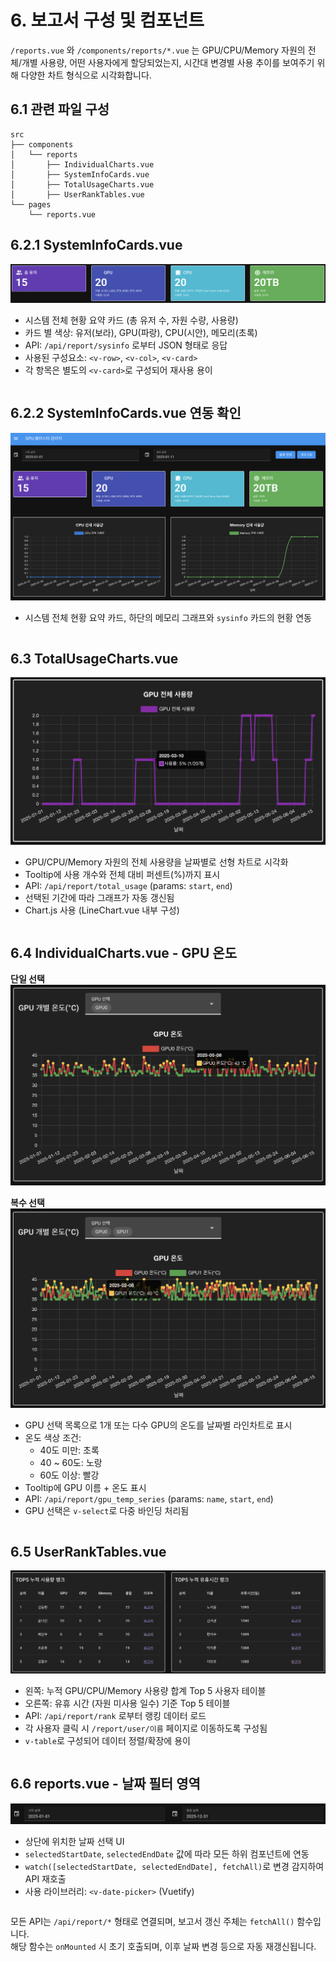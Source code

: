 # 6. 보고서 구성 및 컴포넌트

`/reports.vue` 와 `/components/reports/*.vue` 는 GPU/CPU/Memory 자원의 전체/개별 사용량, 어떤 사용자에게 할당되었는지, 시간대 변경별 사용 추이를 보여주기 위해 다양한 차트 형식으로 시각화합니다.


## 6.1 관련 파일 구성
```
src
├── components
│   └── reports
│       ├── IndividualCharts.vue
│       ├── SystemInfoCards.vue
│       ├── TotalUsageCharts.vue
│       ├── UserRankTables.vue
└── pages
    └── reports.vue
```



## 6.2.1 SystemInfoCards.vue

![SystemInfoCards](asset/reports/reports1.1.png)

- 시스템 전체 현황 요약 카드 (총 유저 수, 자원 수량, 사용량)
- 카드 별 색상: 유저(보라), GPU(파랑), CPU(시안), 메모리(초록)
- API: `/api/report/sysinfo` 로부터 JSON 형태로 응답
- 사용된 구성요소: `<v-row>`, `<v-col>`, `<v-card>`
- 각 항목은 별도의 `<v-card>`로 구성되어 재사용 용이

```
```

## 6.2.2 SystemInfoCards.vue 연동 확인

![SystemInfoCards](asset/reports/reports5.png)

- 시스템 전체 현황 요약 카드, 하단의 메모리 그래프와 `sysinfo` 카드의 현황 연동

```
```


## 6.3 TotalUsageCharts.vue

![TotalUsageCharts](asset/reports/reports2.png)

- GPU/CPU/Memory 자원의 전체 사용량을 날짜별로 선형 차트로 시각화
- Tooltip에 사용 개수와 전체 대비 퍼센트(%)까지 표시
- API: `/api/report/total_usage` (params: `start`, `end`)
- 선택된 기간에 따라 그래프가 자동 갱신됨
- Chart.js 사용 (LineChart.vue 내부 구성)

```
```

## 6.4 IndividualCharts.vue - GPU 온도

**단일 선택**
![GPU 온도 단일](asset/reports/reports3-1.png)

**복수 선택**
![GPU 온도 복수](asset/reports/reports3-2.png)

- GPU 선택 목록으로 1개 또는 다수 GPU의 온도를 날짜별 라인차트로 표시
- 온도 색상 조건:
  - 40도 미만: 초록
  - 40 ~ 60도: 노랑
  - 60도 이상: 빨강
- Tooltip에 GPU 이름 + 온도 표시
- API: `/api/report/gpu_temp_series` (params: `name`, `start`, `end`)
- GPU 선택은 `v-select`로 다중 바인딩 처리됨

```
```

## 6.5 UserRankTables.vue

![사용자 랭크](asset/reports/reports4.png)

- 왼쪽: 누적 GPU/CPU/Memory 사용량 합계 Top 5 사용자 테이블
- 오른쪽: 유휴 시간 (자원 미사용 일수) 기준 Top 5 테이블
- API: `/api/report/rank` 로부터 랭킹 데이터 로드
- 각 사용자 클릭 시 `/report/user/이름` 페이지로 이동하도록 구성됨
- `v-table`로 구성되어 데이터 정렬/확장에 용이

```
```

## 6.6 reports.vue - 날짜 필터 영역

![날짜 필터](asset/resources/resources1.png)

- 상단에 위치한 날짜 선택 UI
- `selectedStartDate`, `selectedEndDate` 값에 따라 모든 하위 컴포넌트에 연동
- `watch([selectedStartDate, selectedEndDate], fetchAll)`로 변경 감지하여 API 재호출
- 사용 라이브러리: `<v-date-picker>` (Vuetify)

```
```

모든 API는 `/api/report/*` 형태로 연결되며, 보고서 갱신 주체는 `fetchAll()` 함수입니다.  
해당 함수는 `onMounted` 시 초기 호출되며, 이후 날짜 변경 등으로 자동 재갱신됩니다.

```